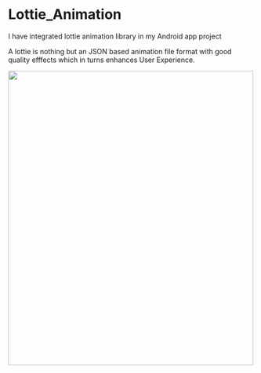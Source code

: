 # Lottie_Animation
I have integrated lottie animation library in my Android app project

A lottie is nothing but an JSON based animation file format with good quality efffects which in turns enhances User Experience.


<img src="https://user-images.githubusercontent.com/42689087/153142006-560e781e-2134-478e-b64b-a957f77bae55.gif" width=500 height=600>
